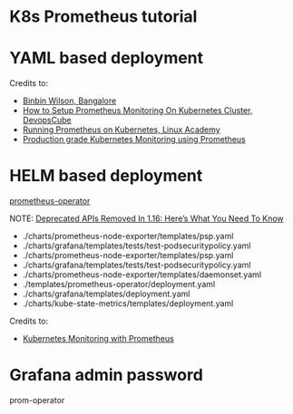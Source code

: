 # K8s Prometheus tutorial

# YAML based deployment

Credits to:
* [Binbin Wilson, Bangalore](https://github.com/bibinwilson/kubernetes-prometheus)
* [How to Setup Prometheus Monitoring On Kubernetes Cluster, DevopsCube](https://devopscube.com/setup-prometheus-monitoring-on-kubernetes/)
* [Running Prometheus on Kubernetes, Linux Academy](https://linuxacademy.com/blog/kubernetes/running-prometheus-on-kubernetes/)
* [Production grade Kubernetes Monitoring using Prometheus](https://medium.com/faun/production-grade-kubernetes-monitoring-using-prometheus-78144b835b60)


# HELM based deployment

[prometheus-operator](https://github.com/coreos/prometheus-operator)

NOTE: [Deprecated APIs Removed In 1.16: Here’s What You Need To Know](https://kubernetes.io/blog/2019/07/18/api-deprecations-in-1-16/)
* ./charts/prometheus-node-exporter/templates/psp.yaml
* ./charts/grafana/templates/tests/test-podsecuritypolicy.yaml
* ./charts/prometheus-node-exporter/templates/psp.yaml
* ./charts/grafana/templates/tests/test-podsecuritypolicy.yaml
* ./charts/prometheus-node-exporter/templates/daemonset.yaml
* ./templates/prometheus-operator/deployment.yaml
* ./charts/grafana/templates/deployment.yaml
* ./charts/kube-state-metrics/templates/deployment.yaml

Credits to:
* [Kubernetes Monitoring with Prometheus](https://dev.to/rayandasoriya/kubernetes-monitoring-with-prometheus-2l7k)


# Grafana admin password
prom-operator
